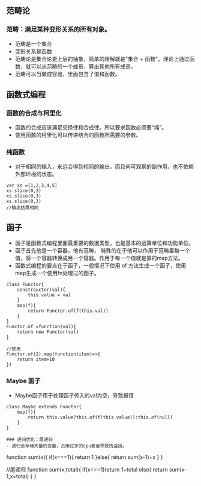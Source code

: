 ## 范畴论
### 范畴：满足某种变形关系的所有对象。
- 范畴是一个集合
- 变形关系是函数
- 范畴论是集合论更上层的抽象，简单的理解就是"集合 + 函数"。理论上通过函数，就可以从范畴的一个成员，算出其他所有成员。
- 范畴可以当做成容器，里面包含了值和函数。

## 函数式编程

### 函数的合成与柯里化
- 函数的合成应该满足交换律和合成律。所以要求函数必须要“纯”。
- 使用函数的柯里化可以传递结合的函数所需要的参数。

### 纯函数
- 对于相同的输入，永远会得到相同的输出，而且何可观察的副作用，也不依赖外部环境的状态。
```
var xs =[1,2,3,4,5]
xs.slice(0,3)
xs.slice(0,3)
xs.slice(0,3)
//输出结果相同
```
## 函子
- 函子是函数式编程里面最重要的数据类型，也是基本的运算单位和功能单位。
- 函子首先他是一个容器，他有范畴， 特殊的在于他可以作用于范畴里每一个值，将一个容器转换成另一个容器。作用于每一个值就是靠的map方法。
- 函数式编程的要点在于函子，一般情况下使用 of 方法生成一个函子，使用map生成一个使用fn处理过的函子。
```
class Functor{
    constrouctor(val){
        this.value = val
    }
    map(f){
        return Functor.of(f(this.val))
    }
}
Functor.of =function(val){
    return new Functor(val)
}

//使用
Functor.of(2).map(function(item)=>{
    return item+10
})
```

### Maybe 函子
- Maybe函子用于处理函子传入的val为空，导致报错
```
class Maybe extends Functor{
    map(f){
        return this.value?this.of(f(this.value)):this.of(null)
    }
}

### 递归优化：尾递归
- 递归会存储大量的变量，占用过多的cpu甚至导致栈溢出。
```
function sum(x){
    if(x===1){
        return 1
    }else{
        return sum(x-1)+x
    }
}

//尾递归
function sum(x,total){
    if(x===1)return 1+total
    else{
        return sum(x-1,x+total)
    }
}
```

